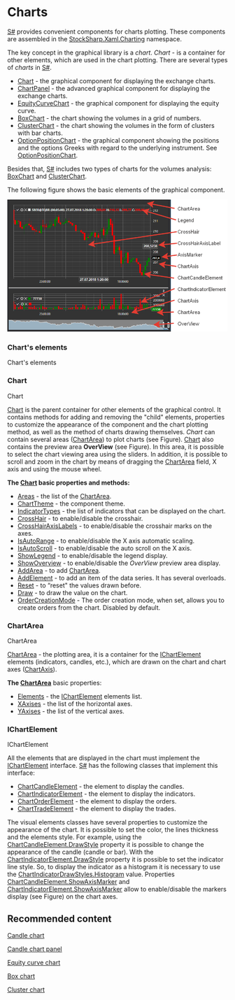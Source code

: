 # Charts

[S\#](StockSharpAbout.md) provides convenient components for charts plotting. These components are assembled in the [StockSharp.Xaml.Charting](../api/StockSharp.Xaml.Charting.html) namespace. 

The key concept in the graphical library is a *chart*. *Chart* \- is a container for other elements, which are used in the chart plotting. There are several types of *charts* in [S\#](StockSharpAbout.md). 

- [Chart](../api/StockSharp.Xaml.Charting.Chart.html) \- the graphical component for displaying the exchange charts.
- [ChartPanel](../api/StockSharp.Xaml.Charting.ChartPanel.html) \- the advanced graphical component for displaying the exchange charts.
- [EquityCurveChart](../api/StockSharp.Xaml.Charting.EquityCurveChart.html) \- the graphical component for displaying the equity curve.
- [BoxChart](Gui_BoxChart.md) \- the chart showing the volumes in a grid of numbers.
- [ClusterChart](Gui_ClasterChart.md) \- the chart showing the volumes in the form of clusters with bar charts.
- [OptionPositionChart](../api/StockSharp.Xaml.Charting.OptionPositionChart.html) \- the graphical component showing the positions and the options Greeks with regard to the underlying instrument. See [OptionPositionChart](OptionPositionChart.md).

Besides that, [S\#](StockSharpAbout.md) includes two types of charts for the volumes analysis: [BoxChart](Gui_BoxChart.md) and [ClusterChart](Gui_ClasterChart.md). 

The following figure shows the basic elements of the graphical component. 

![Gui ChartElements](../images/Gui_ChartElements.png)

### Chart's elements

Chart's elements

### Chart

Chart

[Chart](../api/StockSharp.Xaml.Charting.Chart.html) is the parent container for other elements of the graphical control. It contains methods for adding and removing the "child" elements, properties to customize the appearance of the component and the chart plotting method, as well as the method of charts drawing themselves. *Chart* can contain several areas ([ChartArea](../api/StockSharp.Xaml.Charting.ChartArea.html)) to plot charts (see Figure). [Chart](../api/StockSharp.Xaml.Charting.Chart.html) also contains the preview area **OverView** (see Figure). In this area, it is possible to select the chart viewing area using the sliders. In addition, it is possible to scroll and zoom in the chart by means of dragging the [ChartArea](../api/StockSharp.Xaml.Charting.ChartArea.html) field, X axis and using the mouse wheel. 

**The [Chart](../api/StockSharp.Xaml.Charting.Chart.html) basic properties and methods:**

- [Areas](../api/StockSharp.Xaml.Charting.Chart.Areas.html) \- the list of the [ChartArea](../api/StockSharp.Xaml.Charting.ChartArea.html).
- [ChartTheme](../api/StockSharp.Xaml.Charting.Chart.ChartTheme.html) \- the component theme.
- [IndicatorTypes](../api/StockSharp.Xaml.Charting.Chart.IndicatorTypes.html) \- the list of indicators that can be displayed on the chart.
- [CrossHair](../api/StockSharp.Xaml.Charting.Chart.CrossHair.html) \- to enable\/disable the crosshair.
- [CrossHairAxisLabels](../api/StockSharp.Xaml.Charting.Chart.CrossHairAxisLabels.html) \- to enable\/disable the crosshair marks on the axes.
- [IsAutoRange](../api/StockSharp.Xaml.Charting.Chart.IsAutoRange.html) \- to enable\/disable the X axis automatic scaling.
- [IsAutoScroll](../api/StockSharp.Xaml.Charting.Chart.IsAutoScroll.html) \- to enable\/disable the auto scroll on the X axis.
- [ShowLegend](../api/StockSharp.Xaml.Charting.Chart.ShowLegend.html) \- to enable\/disable the legend display.
- [ShowOverview](../api/StockSharp.Xaml.Charting.Chart.ShowOverview.html) \- to enable\/disable the *OverView* preview area display.
- [AddArea](../api/StockSharp.Xaml.Charting.IChart.AddArea.html) \- to add [ChartArea](../api/StockSharp.Xaml.Charting.ChartArea.html).
- [AddElement](../api/Overload:StockSharp.Xaml.Charting.IChart.AddElement.html) \- to add an item of the data series. It has several overloads.
- [Reset](../api/StockSharp.Xaml.Charting.Chart.Reset.html) \- to “reset" the values drawn before.
- [Draw](../api/StockSharp.Xaml.Charting.IChart.Draw.html) \- to draw the value on the chart.
- [OrderCreationMode](../api/StockSharp.Xaml.Charting.Chart.OrderCreationMode.html) \- The order creation mode, when set, allows you to create orders from the chart. Disabled by default.

### ChartArea

ChartArea

[ChartArea](../api/StockSharp.Xaml.Charting.ChartArea.html) \- the plotting area, it is a container for the [IChartElement](../api/StockSharp.Xaml.Charting.IChartElement.html) elements (indicators, candles, etc.), which are drawn on the chart and chart axes ([ChartAxis](../api/StockSharp.Xaml.Charting.ChartAxis.html)). 

**The [ChartArea](../api/StockSharp.Xaml.Charting.ChartArea.html)** basic properties: 

- [Elements](../api/StockSharp.Xaml.Charting.ChartArea.Elements.html) \- the [IChartElement](../api/StockSharp.Xaml.Charting.IChartElement.html) elements list.
- [XAxises](../api/StockSharp.Xaml.Charting.ChartArea.XAxises.html) \- the list of the horizontal axes.
- [YAxises](../api/StockSharp.Xaml.Charting.ChartArea.YAxises.html) \- the list of the vertical axes.

### IChartElement

IChartElement

All the elements that are displayed in the chart must implement the [IChartElement](../api/StockSharp.Xaml.Charting.IChartElement.html) interface. [S\#](StockSharpAbout.md) has the following classes that implement this interface: 

- [ChartCandleElement](../api/StockSharp.Xaml.Charting.ChartCandleElement.html) \- the element to display the candles.
- [ChartIndicatorElement](../api/StockSharp.Xaml.Charting.ChartIndicatorElement.html) \- the element to display the indicators.
- [ChartOrderElement](../api/StockSharp.Xaml.Charting.ChartOrderElement.html) \- the element to display the orders.
- [ChartTradeElement](../api/StockSharp.Xaml.Charting.ChartTradeElement.html) \- the element to display the trades.

The visual elements classes have several properties to customize the appearance of the chart. It is possible to set the color, the lines thickness and the elements style. For example, using the [ChartCandleElement.DrawStyle](../api/StockSharp.Xaml.Charting.ChartCandleElement.DrawStyle.html) property it is possible to change the appearance of the candle (candle or bar). With the [ChartIndicatorElement.DrawStyle](../api/StockSharp.Xaml.Charting.ChartIndicatorElement.DrawStyle.html) property it is possible to set the indicator line style. So, to display the indicator as a histogram it is necessary to use the [ChartIndicatorDrawStyles.Histogram](../api/StockSharp.Xaml.Charting.ChartIndicatorDrawStyles.Histogram.html) value. Properties [ChartCandleElement.ShowAxisMarker](../api/StockSharp.Xaml.Charting.ChartCandleElement.ShowAxisMarker.html) and [ChartIndicatorElement.ShowAxisMarker](../api/StockSharp.Xaml.Charting.ChartIndicatorElement.ShowAxisMarker.html) allow to enable\/disable the markers display (see Figure) on the chart axes. 

## Recommended content

[Candle chart](Gui_Chart.md)

[Candle chart panel](Gui_ChartPanel.md)

[Equity curve chart](Gui_EquityCurveChart.md)

[Box chart](Gui_BoxChart.md)

[Cluster chart](Gui_ClasterChart.md)

